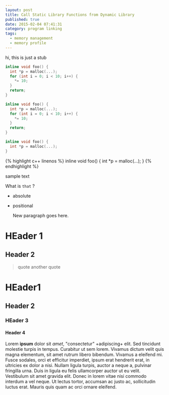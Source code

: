 ```yaml
---
layout: post
title: Call Static Library Functions from Dynamic Library
published: true
date: 2015-02-04 07:41:31
category: program linking
tags:
  - memory management
  - memory profile
---
```


hi, this is just a stub

```c++
inline void foo() {
  int *p = malloc(...);
  for (int i = 0; i < 10; i++) {
    *= 10;
  }
  return;
}
```

~~~c++
inline void foo() {
  int *p = malloc(...);
  for (int i = 0; i < 10; i++) {
    *= 10;
  }
  return;
}
~~~

~~~c++
inline void foo() {
  int *p = malloc(...);
}
~~~
{% highlight c++ linenos %}
inline void foo() {
  int *p = malloc(...);
}
{% endhighlight %}



sample text

What is `that` ? 
* absolute
* positional

  New paragraph goes here.
  
HEader 1
========

Header 2
--------

> quote
> another quote


# HEader1

## Header 2

### HEader 3

#### Header 4

Lorem **ipsum** dolor sit *amet*, "consectetur" +adipiscing+ elit. Sed tincidunt molestie turpis in tempus. Curabitur ut sem lorem. Vivamus dictum velit quis magna elementum, sit amet rutrum libero bibendum. Vivamus a eleifend mi. Fusce sodales, orci et efficitur imperdiet, ipsum erat hendrerit erat, in ultricies ex dolor a nisi. Nullam ligula turpis, auctor a neque a, pulvinar fringilla urna. Duis in ligula eu felis ullamcorper auctor ut eu velit. Vestibulum sit amet gravida elit. Donec in lorem vitae nisi commodo interdum a vel neque. Ut lectus tortor, accumsan ac justo ac, sollicitudin luctus erat. Mauris quis quam ac orci ornare eleifend.
